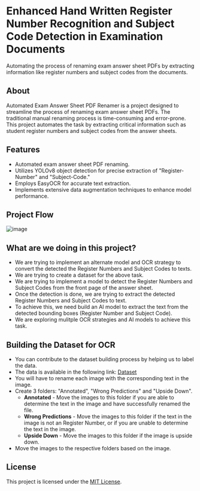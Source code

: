# Enhanced Hand Written Register Number Recognition and Subject Code Detection in Examination Documents

Automating the process of renaming exam answer sheet PDFs by extracting information like register numbers and subject codes from the documents.


## About

Automated Exam Answer Sheet PDF Renamer is a project designed to streamline the process of renaming exam answer sheet PDFs. The traditional manual renaming process is time-consuming and error-prone. This project automates the task by extracting critical information such as student register numbers and subject codes from the answer sheets.

## Features

- Automated exam answer sheet PDF renaming.
- Utilizes YOLOv8 object detection for precise extraction of "Register-Number" and "Subject-Code."
- Employs EasyOCR for accurate text extraction.
- Implements extensive data augmentation techniques to enhance model performance.

## Project Flow
![image](https://github.com/Marinto-Richee/Enhanced-Hand-Written-Register-Number-Recognition-and-Subject-Code-Detection-in-Examination-Document/assets/65499285/1f0d0790-8bb7-44c2-a699-6531989ea669)

## What are we doing in this project?
- We are trying to implement an alternate model and OCR strategy to convert the detected the Register Numbers and Subject Codes to texts.
- We are trying to create a dataset for the above task.
- We are trying to implement a model to detect the Register Numbers and Subject Codes from the front page of the answer sheet.
- Once the detection is done, we are trying to extract the detected Register Numbers and Subject Codes to text.
- To achieve this, we need build an AI model to extract the text from the detected bounding boxes (Register Number and Subject Code).
- We are exploring mulitple OCR strategies and AI models to achieve this task.

## Building the Dataset for OCR
- You can contribute to the dataset building process by helping us to label the data.
- The data is available in the following link: [Dataset](https://drive.google.com/drive/folders/1fD8st-EmKq2WK7Ip04sHmJANMDH-RPgK?usp=sharing)
- You will have to rename each image with the corresponding text in the image.
- Create 3 folders: "Annotated", "Wrong Predictions" and "Upside Down".
    * **Annotated** - Move the images to this folder if you are able to determine the text in the image and have successfully renamed the file.
    * **Wrong Predictions** - Move the images to this folder if the text in the image is not an Register Number, or if you are unable to determine the text in the image.
    * **Upside Down** - Move the images to this folder if the image is upside down.
- Move the images to the respective folders based on the image.

## License
This project is licensed under the [MIT License](LICENSE).
